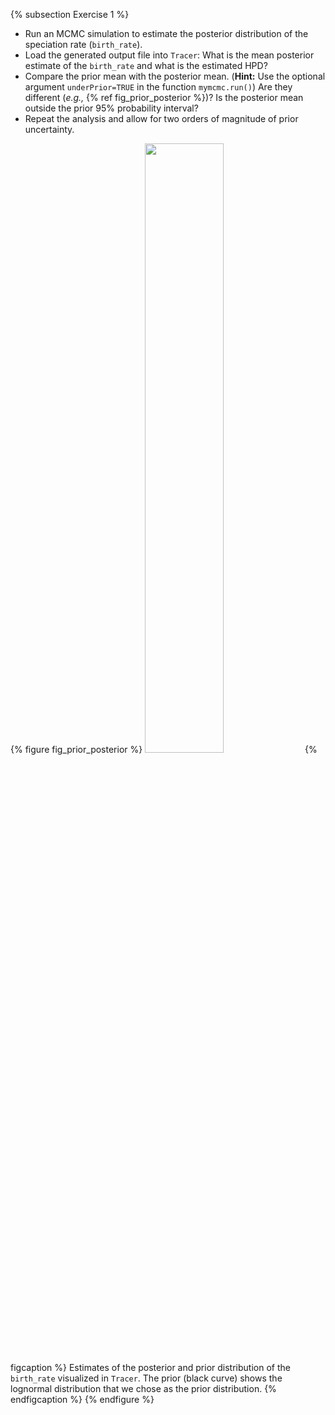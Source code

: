 {% subsection Exercise 1 %}
-   Run an MCMC simulation to estimate the posterior distribution of the
    speciation rate (`birth_rate`).
-   Load the generated output file into `Tracer`: What is
    the mean posterior estimate of the `birth_rate` and what is the
    estimated HPD?
-   Compare the prior mean with the posterior mean. (**Hint:** Use the
    optional argument `underPrior=TRUE` in the function `mymcmc.run()`)
    Are they different (*e.g.,* {% ref fig_prior_posterior %})?
    Is the posterior mean outside the prior 95% probability interval?
-   Repeat the analysis and allow for two orders of magnitude of
    prior uncertainty.

{% figure fig_prior_posterior %}
<img src="figures/birth_rate_prior_posterior.png" height="50%" width="50%" /> 
{% figcaption %} 
Estimates of the
posterior and prior distribution of the `birth_rate` visualized in
`Tracer`. The prior (black curve) shows the lognormal
distribution that we chose as the prior distribution.
{% endfigcaption %}
{% endfigure %}
